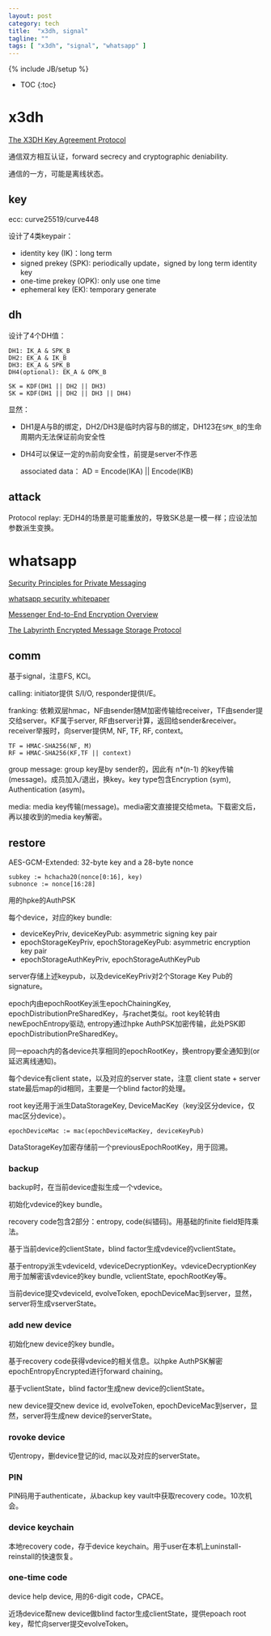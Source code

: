 ```yaml
---
layout: post
category: tech
title:  "x3dh, signal"
tagline: ""
tags: [ "x3dh", "signal", "whatsapp" ] 
---
```

{% include JB/setup %}

* TOC
{:toc}

# x3dh

[The X3DH Key Agreement Protocol](https://signal.org/docs/specifications/x3dh/)

通信双方相互认证，forward secrecy and cryptographic deniability.

通信的一方，可能是离线状态。

## key

ecc: curve25519/curve448

设计了4类keypair：
- identity key (IK)：long term
- signed prekey (SPK): periodically update，signed by long term identity key
- one-time prekey (OPK): only use one time
- ephemeral key (EK): temporary generate

## dh

设计了4个DH值：

    DH1: IK_A & SPK_B
    DH2: EK_A & IK_B
    DH3: EK_A & SPK_B
    DH4(optional): EK_A & OPK_B

    SK = KDF(DH1 || DH2 || DH3)
    SK = KDF(DH1 || DH2 || DH3 || DH4)


显然：
- DH1是A与B的绑定，DH2/DH3是临时内容与B的绑定，DH123在`SPK_B`的生命周期内无法保证前向安全性
- DH4可以保证一定的`伪`前向安全性，前提是server不作恶


   associated data： 
   AD = Encode(IKA) || Encode(IKB)

## attack

Protocol replay: 无DH4的场景是可能重放的，导致SK总是一模一样；应设法加参数派生变换。

# whatsapp

[Security Principles for Private Messaging](https://engineering.fb.com/wp-content/uploads/2022/07/Meta-Security-Principles-for-Private-Messaging-White-Paper-July-2022-2.pdf)

[whatsapp security whitepaper](https://www.whatsapp.com/security/WhatsApp-Security-Whitepaper.pdf)

[Messenger End-to-End Encryption Overview](https://engineering.fb.com/wp-content/uploads/2023/12/MessengerEnd-to-EndEncryptionOverview_12-6-2023.pdf)

[The Labyrinth Encrypted Message Storage Protocol](https://engineering.fb.com/wp-content/uploads/2023/12/TheLabyrinthEncryptedMessageStorageProtocol_12-6-2023.pdf)

## comm

基于signal，注意FS, KCI。

calling: initiator提供 S/I/O, responder提供I/E。

franking: 依赖双层hmac，NF由sender随M加密传输给receiver，TF由sender提交给server。KF属于server, RF由server计算，返回给sender&receiver。receiver举报时，向server提供M, NF, TF, RF, context。

    TF = HMAC-SHA256(NF, M)
    RF = HMAC-SHA256(KF,TF || context)

group message: group key是by sender的，因此有 n*(n-1) 的key传输(message)。成员加入/退出，换key。key type包含Encryption (sym), Authentication (asym)。

media: media key传输(message)。media密文直接提交给meta。下载密文后，再以接收到的media key解密。

## restore

AES-GCM-Extended: 32-byte key and a 28-byte nonce

    subkey := hchacha20(nonce[0:16], key)
    subnonce := nonce[16:28]

用的hpke的AuthPSK

每个device，对应的key bundle:
- deviceKeyPriv, deviceKeyPub: asymmetric signing key pair
- epochStorageKeyPriv, epochStorageKeyPub: asymmetric encryption key pair
- epochStorageAuthKeyPriv, epochStorageAuthKeyPub

server存储上述keypub，以及deviceKeyPriv对2个Storage Key Pub的signature。

epoch内由epochRootKey派生epochChainingKey, epochDistributionPreSharedKey，与rachet类似。root key轮转由newEpochEntropy驱动, entropy通过hpke AuthPSK加密传输，此处PSK即epochDistributionPreSharedKey。

同一epoach内的各device共享相同的epochRootKey，换entropy要全通知到(or延迟离线通知)。

每个device有client state，以及对应的server state，注意 client state + server state最后map的id相同，主要是一个blind factor的处理。

root key还用于派生DataStorageKey, DeviceMacKey（key没区分device，仅mac区分device）。

    epochDeviceMac := mac(epochDeviceMacKey, deviceKeyPub)

DataStorageKey加密存储前一个previousEpochRootKey，用于回溯。

### backup

backup时，在当前device虚拟生成一个vdevice。

初始化vdevice的key bundle。

recovery code包含2部分：entropy, code(纠错码)。用基础的finite field矩阵乘法。

基于当前device的clientState，blind factor生成vdevice的vclientState。

基于entropy派生vdeviceId, vdeviceDecryptionKey。vdeviceDecryptionKey用于加解密该vdevice的key bundle, vclientState, epochRootKey等。

当前device提交vdeviceId, evolveToken, epochDeviceMac到server，显然，server将生成vserverState。

### add new device

初始化new device的key bundle。

基于recovery code获得vdevice的相关信息。以hpke AuthPSK解密epochEntropyEncrypted进行forward chaining。

基于vclientState，blind factor生成new device的clientState。

new device提交new device id, evolveToken, epochDeviceMac到server，显然，server将生成new device的serverState。

### rovoke device

切entropy，删device登记的id, mac以及对应的serverState。

### PIN

PIN码用于authenticate，从backup key vault中获取recovery code。10次机会。

### device keychain

本地recovery code，存于device keychain。用于user在本机上uninstall-reinstall的快速恢复。

### one-time code

device help device, 用的6-digit code，CPACE。

近场device帮new device做blind factor生成clientState，提供epoach root key，帮忙向server提交evolveToken。











